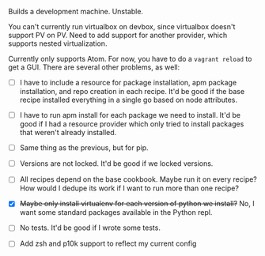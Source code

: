 Builds a development machine. Unstable.

You can't currently run virtualbox on devbox, since virtualbox doesn't support PV on PV.  Need to add support for another provider, which supports nested virtualization.

Currently only supports Atom. For now, you have to do a `vagrant reload` to get a GUI. There are several other problems, as well:

- [ ] I have to include a resource for package installation, apm package installation, and repo creation in each recipe. It'd be good if the base recipe installed everything in a single go based on node attributes.

- [ ] I have to run apm install <package> for each package we need to install. It'd be good if I had a resource provider which only tried to install packages that weren't already installed.

- [ ] Same thing as the previous, but for pip.

- [ ] Versions are not locked. It'd be good if we locked versions.

- [ ] All recipes depend on the base cookbook. Maybe run it on every recipe? How would I dedupe its work if I want to run more than one recipe?

- [x] ~~Maybe only install virtualenv for each version of python we install?~~ No, I want some standard packages available in the Python repl.

- [ ] No tests. It'd be good if I wrote some tests.

- [ ] Add zsh and p10k support to reflect my current config
